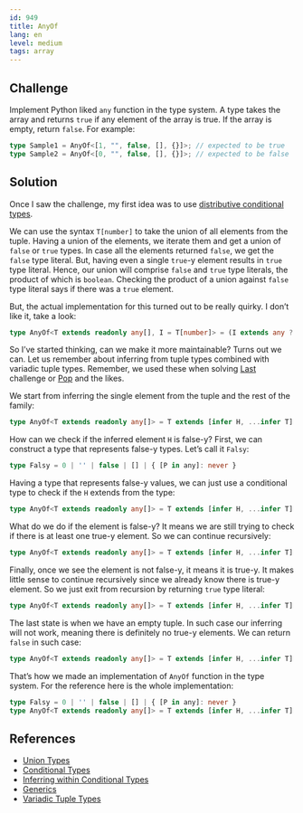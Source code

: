 ```yaml
---
id: 949
title: AnyOf
lang: en
level: medium
tags: array
---
```


## Challenge

Implement Python liked `any` function in the type system.
A type takes the array and returns `true` if any element of the array is true.
If the array is empty, return `false`.
For example:

```typescript
type Sample1 = AnyOf<[1, "", false, [], {}]>; // expected to be true
type Sample2 = AnyOf<[0, "", false, [], {}]>; // expected to be false
```

## Solution

Once I saw the challenge, my first idea was to use [distributive conditional types](https://www.typescriptlang.org/docs/handbook/2/conditional-types.html#distributive-conditional-types).

We can use the syntax `T[number]` to take the union of all elements from the tuple.
Having a union of the elements, we iterate them and get a union of `false` or `true` types.
In case all the elements returned `false`, we get the `false` type literal.
But, having even a single `true`-y element results in `true` type literal.
Hence, our union will comprise `false` and `true` type literals, the product of which is `boolean`.
Checking the product of a union against `false` type literal says if there was a `true` element.

But, the actual implementation for this turned out to be really quirky.
I don’t like it, take a look:

```typescript
type AnyOf<T extends readonly any[], I = T[number]> = (I extends any ? I extends Falsy ? false : true : never) extends false ? false : true;
```

So I’ve started thinking, can we make it more maintainable?
Turns out we can.
Let us remember about inferring from tuple types combined with variadic tuple types.
Remember, we used these when solving [Last](./medium-last.md) challenge or [Pop](./medium-pop.md) and the likes.

We start from inferring the single element from the tuple and the rest of the family:

```typescript
type AnyOf<T extends readonly any[]> = T extends [infer H, ...infer T] ? never : never;
```

How can we check if the inferred element `H` is false-y?
First, we can construct a type that represents false-y types.
Let’s call it `Falsy`:

```typescript
type Falsy = 0 | '' | false | [] | { [P in any]: never }
```

Having a type that represents false-y values, we can just use a conditional type to check if the `H` extends from the type:

```typescript
type AnyOf<T extends readonly any[]> = T extends [infer H, ...infer T] ? H extends Falsy ? never : never : never;
```

What do we do if the element is false-y?
It means we are still trying to check if there is at least one true-y element.
So we can continue recursively:

```typescript
type AnyOf<T extends readonly any[]> = T extends [infer H, ...infer T] ? H extends Falsy ? AnyOf<T> : never : never;
```

Finally, once we see the element is not false-y, it means it is true-y.
It makes little sense to continue recursively since we already know there is true-y element.
So we just exit from recursion by returning `true` type literal:

```typescript
type AnyOf<T extends readonly any[]> = T extends [infer H, ...infer T] ? H extends Falsy ? AnyOf<T> : true : never;
```

The last state is when we have an empty tuple.
In such case our inferring will not work, meaning there is definitely no true-y elements.
We can return `false` in such case:

```typescript
type AnyOf<T extends readonly any[]> = T extends [infer H, ...infer T] ? H extends Falsy ? AnyOf<T> : true : false;
```

That’s how we made an implementation of `AnyOf` function in the type system.
For the reference here is the whole implementation:

```typescript
type Falsy = 0 | '' | false | [] | { [P in any]: never }
type AnyOf<T extends readonly any[]> = T extends [infer H, ...infer T] ? H extends Falsy ? AnyOf<T> : true : false;
```

## References

- [Union Types](https://www.typescriptlang.org/docs/handbook/2/everyday-types.html#union-types)
- [Conditional Types](https://www.typescriptlang.org/docs/handbook/2/conditional-types.html)
- [Inferring within Conditional Types](https://www.typescriptlang.org/docs/handbook/2/conditional-types.html#inferring-within-conditional-types)
- [Generics](https://www.typescriptlang.org/docs/handbook/2/generics.html)
- [Variadic Tuple Types](https://www.typescriptlang.org/docs/handbook/release-notes/typescript-4-0.html#variadic-tuple-types)
